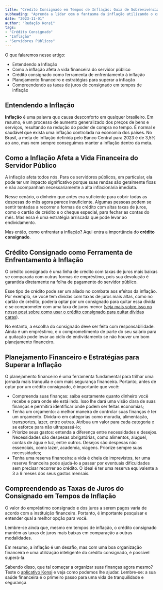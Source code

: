 ```yaml
---
title: "Crédito Consignado em Tempos de Inflação: Guia de Sobrevivência para Servidores Públicos"
subheading: "Aprenda a lidar com o fantasma da inflação utilizando o crédito consignado a seu favor"
date: "2023-11-01"
author: "Redação Konsi"
tags:
- "Crédito Consignado"
- "Inflação"
- "Servidores Públicos"
---
```


O que falaremos nesse artigo:

- Entendendo a Inflação
- Como a inflação afeta a vida financeira do servidor público
- Crédito consignado como ferramenta de enfrentamento à inflação 
- Planejamento financeiro e estratégias para superar a inflação
- Compreendendo as taxas de juros do consignado em tempos de inflação

## Entendendo a Inflação

**Inflação** é uma palavra que causa desconforto em qualquer brasileiro. Em resumo, é um processo de aumento generalizado dos preços de bens e serviços, resultando na redução do poder de compra no tempo. É normal e saudável que exista uma inflação controlada na economia dos países. No Brasil, a meta de inflação definida pelo Banco Central para 2023 é de 3,5% ao ano, mas nem sempre conseguimos manter a inflação dentro da meta.

## Como a Inflação Afeta a Vida Financeira do Servidor Público

A inflação afeta todos nós. Para os servidores públicos, em particular, ela pode ter um impacto significativo porque suas rendas são geralmente fixas e não acompanham necessariamente a alta inflacionária imediata. 

Nesse cenário, o dinheiro que antes era suficiente para cobrir todas as despesas do mês agora parece insuficiente. Algumas pessoas podem se sentir tentadas a recorrer a formas de crédito com altas taxas de juros, como o cartão de crédito e o cheque especial, para fechar as contas do mês. Mas essa é uma estratégia arriscada que pode levar ao endividamento.

Mas então, como enfrentar a inflação? Aqui entra a importância do **crédito consignado**.

## Crédito Consignado como Ferramenta de Enfrentamento à Inflação

O crédito consignado é uma linha de crédito com taxas de juros mais baixas se comparada com outras formas de empréstimo, pois sua devolução é garantida diretamente na folha de pagamento do servidor público. 

Esse tipo de crédito pode ser um aliado no combate aos efeitos da inflação. Por exemplo, se você tem dívidas com taxas de juros mais altas, como no cartão de crédito, poderia optar por um consignado para quitar essa dívida e se comprometer com uma taxa de juros menor ([veja mais sobre isso no nosso post sobre como usar o crédito consignado para quitar dívidas caras](https://www.konsi.com.br/post/como-usar-o-crdito-consignado-para-quitar-dvidas-caras)).

No entanto, a escolha do consignado deve ser feita com responsabilidade. Ainda é um empréstimo, e o comprometimento de parte do seu salário para a quitação pode levar ao ciclo de endividamento se não houver um bom planejamento financeiro. 

## Planejamento Financeiro e Estratégias para Superar a Inflação

O planejamento financeiro é uma ferramenta fundamental para trilhar uma jornada mais tranquila e com mais segurança financeira. Portanto, antes de optar por um crédito consignado, é importante que você:

- Compreenda suas finanças: saiba exatamente quanto dinheiro você recebe e para onde ele está indo. Isso lhe dará uma visão clara de suas finanças e permitirá identificar onde podem ser feitas economias;
- Tenha um orçamento: a melhor maneira de controlar suas finanças é ter um orçamento. Divida-o em categorias como moradia, alimentação, transportes, lazer, entre outras. Atribua um valor para cada categoria e se esforce para não ultrapassá-lo;
- Priorize seus gastos: entenda a diferença entre necessidades e desejos. Necessidades são despesas obrigatórias, como alimentos, aluguel, contas de água e luz, entre outros. Desejos são despesas não essenciais, como lazer, academia, viagens. Priorize sempre suas necessidades;
- Tenha uma reserva financeira: a vida é cheia de imprevistos, ter uma reserva financeira pode ajudá-lo a passar por eventuais dificuldades sem precisar recorrer ao crédito. O ideal é ter uma reserva equivalente a 3 a 6 meses dos seus gastos mensais.

## Compreendendo as Taxas de Juros do Consignado em Tempos de Inflação

O valor do empréstimo consignado e dos juros a serem pagos varia de acordo com a instituição financeira. Portanto, é importante pesquisar e entender qual a melhor opção para você. 

Lembre-se ainda que, mesmo em tempos de inflação, o crédito consignado mantém as taxas de juros mais baixas em comparação a outras modalidades. 

Em resumo, a inflação é um desafio, mas com uma boa organização financeira e uma utilização inteligente do crédito consignado, é possível superá-la.

Sabendo disso, que tal começar a organizar suas finanças agora mesmo? Teste o [aplicativo Konsi](https://www.konsi.com.br/download/app) e veja como podemos lhe ajudar. Lembre-se: a sua saúde financeira é o primeiro passo para uma vida de tranquilidade e segurança.
